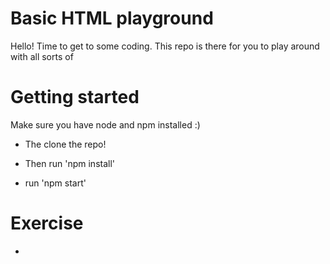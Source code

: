 # Basic HTML playground
Hello! Time to get to some coding. This repo is there for you to play around with all sorts of 

# Getting started
Make sure you have node and npm installed :) 

- The clone the repo! 

- Then run 'npm install' 

- run 'npm start'

# Exercise 

-